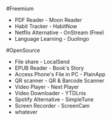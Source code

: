 #Freemium 

- PDF Reader - Moon Reader
- Habit Tracker - HabitNow
- Netflix Alternative - OnStream (Free)
- Language Learning - Duolingo
  
#OpenSource 

- File share - LocalSend
- EPUB Reader - Book's Story
- Access Phone's File in PC - PlainApp
- QR scanner - QR & Barcode Scanner
- Video Player - Next Player
- Video Downloader - YTDLnis
- Spotify Alternative - SimpleTune
- Screen Recorder - ScreenCam
- whatever